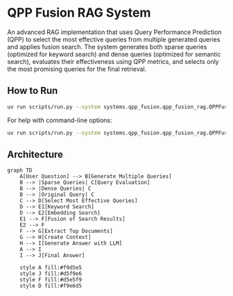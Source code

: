# QPP Fusion RAG System

An advanced RAG implementation that uses Query Performance Prediction (QPP) to select the most effective queries from multiple generated queries and applies fusion search. The system generates both sparse queries (optimized for keyword search) and dense queries (optimized for semantic search), evaluates their effectiveness using QPP metrics, and selects only the most promising queries for the final retrieval.

## How to Run

```bash
uv run scripts/run.py --system systems.qpp_fusion.qpp_fusion_rag.QPPFusionSystem --input data/generated_qa_pairs/dmds_JK09SKjyanxs1.n5.tsv
```

For help with command-line options:

```bash
uv run scripts/run.py --system systems.qpp_fusion.qpp_fusion_rag.QPPFusionSystem --help
```

## Architecture

```mermaid
graph TD
    A[User Question] --> B[Generate Multiple Queries]
    B --> |Sparse Queries| C[Query Evaluation]
    B --> |Dense Queries| C
    B --> |Original Query| C
    C --> D[Select Most Effective Queries]
    D --> E1[Keyword Search]
    D --> E2[Embedding Search]
    E1 --> F[Fusion of Search Results]
    E2 --> F
    F --> G[Extract Top Documents]
    G --> H[Create Context]
    H --> I[Generate Answer with LLM]
    A --> I
    I --> J[Final Answer]

    style A fill:#f9d5e5
    style J fill:#d5f9e6
    style F fill:#d5e5f9
    style D fill:#f9e6d5
```
